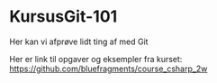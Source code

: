 # KursusGit-101
Her kan vi afprøve lidt ting af med Git

Her er link til opgaver og eksempler fra kurset:
https://github.com/bluefragments/course_csharp_2w

